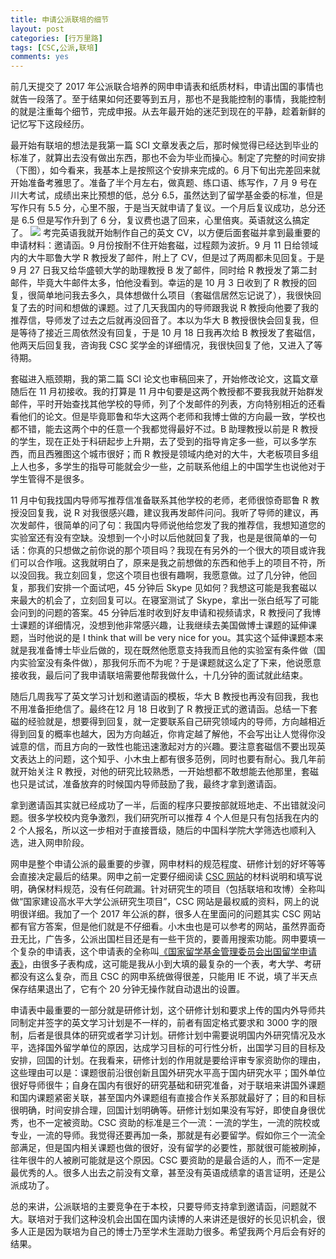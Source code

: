 ```yaml
---
title: 申请公派联培的细节
layout: post
categories: [行万里路]
tags: [CSC,公派,联培]
comments: yes
---
```


前几天提交了 2017 年公派联合培养的网申申请表和纸质材料，申请出国的事情也就告一段落了。至于结果如何还要等到五月，那也不是我能控制的事情，我能控制的就是注重每个细节，完成申报。从去年最开始的迷茫到现在的平静，趁着新鲜的记忆写下这段经历。

最开始有联培的想法是我第一篇 SCI 文章发表之后，那时候觉得已经达到毕业的标准了，就算出去没有做出东西，那也不会为毕业而操心。制定了完整的时间安排（下图），如今看来，我基本上是按照这个安排来完成的。6 月下旬出完差回来就开始准备考雅思了。准备了半个月左右，做真题、练口语、练写作，7 月 9 号在川大考试，成绩出来比预想的低，总分 6.5，虽然达到了留学基金委的标准，但是写作只有 5.5 分，心里不服，于是当天就申请了复议。一个月后复议成功，总分还是 6.5 但是写作升到了 6 分，复议费也退了回来，心里倍爽。英语就这么搞定了。
[![](http://7b1fc2.com1.z0.glb.clouddn.com/Screen%20Shot%202017-03-28%20at%2015.42.17.png)](http://7b1fc2.com1.z0.glb.clouddn.com/Screen%20Shot%202017-03-28%20at%2015.42.17.png) 
考完英语我就开始制作自己的英文 CV，以方便后面套磁并拿到最重要的申请材料：邀请函。9 月份按耐不住开始套磁，过程颇为波折。9 月 11 日给领域内的大牛耶鲁大学 R 教授发了邮件，附上了 CV，但是过了两周都未见回复。于是 9 月 27 日我又给华盛顿大学的助理教授 B 发了邮件，同时给 R 教授发了第二封邮件，毕竟大牛邮件太多，怕他没看到。幸运的是 10 月 3 日收到了 R 教授的回复，很简单地问我去多久，具体想做什么项目（套磁信居然忘记说了），我很快回复了去的时间和想做的课题。过了几天我国内的导师跟我说 R 教授向他要了我的推荐信，导师发了过去之后就再没回音了。本以为华大 B 教授很快会回复我，但是等待了接近三周依然没有回复，于是 10 月 18 日我再次给 B 教授发了套磁信，他两天后回复我，咨询我 CSC 奖学金的详细情况，我很快回复了他，又进入了等待期。

套磁进入瓶颈期，我的第二篇 SCI 论文也审稿回来了，开始修改论文，这篇文章随后在 11 月初接收。我的打算是 11 月中旬要是这两个教授都不要我我就开始群发邮件，平时开始查找其他学校的导师，列了个发邮件的列表，方向特别相近的还看看他们的论文。但是毕竟耶鲁和华大这两个老师和我博士做的方向最一致，学校也都不错，能去这两个中的任意一个我都觉得最好不过。B 助理教授以前是 R 教授的学生，现在正处于科研起步上升期，去了受到的指导肯定多一些，可以多学东西，而且西雅图这个城市很好；而 R 教授是领域内绝对的大牛，大老板项目多组上人也多，多学生的指导可能就会少一些，之前联系他组上的中国学生也说他对于学生管得不是很多。

11 月中旬我找国内导师写推荐信准备联系其他学校的老师，老师很惊奇耶鲁 R 教授没回复我，说 R 对我很感兴趣，建议我再发邮件问问。我听了导师的建议，再次发邮件，很简单的问了句：我国内导师说他给您发了我的推荐信，我想知道您的实验室还有没有空缺。没想到一个小时以后他就回复了我，也是是很简单的一句话：你真的只想做之前你说的那个项目吗？我现在有另外的一个很大的项目或许我们可以合作哦。这我就明白了，原来是我之前想做的东西和他手上的项目不符，所以没回我。我立刻回复，您这个项目也很有趣啊，我愿意做。过了几分钟，他回复，那我们安排一个面试吧，45 分钟后 Skype 见如何？我想这可能是我套磁以来最大的机会了，立刻回复可以。在寝室测试了 Skype，拿出一张白纸写了可能会问到的问题的答案。45 分钟后准时收到好友申请和视频请求，R 教授问了我博士课题的详细情况，没想到他非常感兴趣，让我继续去美国做博士课题的延伸课题，当时他说的是 I think that will be very nice for you。其实这个延伸课题本来就是我准备博士毕业后做的，现在既然他愿意支持我而且他的实验室有条件做（国内实验室没有条件做），那我何乐而不为呢？于是课题就这么定了下来，他说愿意接收我，最后问了我申请联培需要他帮我做什么，十几分钟的面试就此结束。

随后几周我写了英文学习计划和邀请函的模板，华大 B 教授也再没有回我，我也不用准备拒绝信了。最终在12 月 18 日收到了 R 教授正式的邀请函。总结一下套磁的经验就是，想要得到回复，就一定要联系自己研究领域内的导师，方向越相近得到回复的概率也越大，因为方向越近，你肯定越了解他，不会写出让人觉得你没诚意的信，而且方向的一致性也能迅速激起对方的兴趣。要注意套磁信不要出现英文表达上的问题，这个知乎、小木虫上都有很多范例，同时也要有耐心。我几年前就开始关注 R 教授，对他的研究比较熟悉，一开始想都不敢想能去他那里，套磁也只是试试，准备放弃的时候国内导师鼓励了我，最终才拿到邀请函。

拿到邀请函其实就已经成功了一半，后面的程序只要按部就班地走、不出错就没问题。很多学校校内竞争激烈，我们研究所可以推荐 4 个人但是只有包括我在内的 2 个人报名，所以这一步相对于直接晋级，随后的中国科学院大学筛选也顺利入选，进入网申阶段。

网申是整个申请公派的最重要的步骤，网申材料的规范程度、研修计划的好坏等等会直接决定最后的结果。网申之前一定要仔细阅读 [CSC 网站](http://www.csc.edu.cn/chuguo)的材料说明和填写说明，确保材料规范，没有任何疏漏。针对研究生的项目（包括联培和攻博）全称叫做“国家建设高水平大学公派研究生项目”，CSC 网站是最权威的资料，网上的说明很详细。我加了一个 2017 年公派的群，很多人在里面问的问题其实 CSC 网站都有官方答案，但是他们就是不仔细看。小木虫也是可以参考的网站，虽然界面奇丑无比，广告多，公派出国栏目还是有一些干货的，要善用搜索功能。网申要填一个复杂的申请表，这个申请表的全称叫[《国家留学基金管理委员会出国留学申请表》](http://www.csc.edu.cn/attached/file/20160307/20160307104103_9804.pdf)，由很多子表构成，这可能是我从小到大填的最复杂的一个表，考大学、考研都没有这么复杂，而且 CSC 的网申系统做得很差，只能用 IE 不说，填了半天点保存结果退出了，它有个 20 分钟无操作就自动退出的设置。

申请表中最重要的一部分就是研修计划，这个研修计划和要求上传的国内外导师共同制定并签字的英文学习计划是不一样的，前者有固定格式要求和 3000 字的限制，后者是很具体的研究或者学习计划。研修计划中需要说明国内外研究情况及水平，选择国外留学单位的原因，达成学习目标的可行性分析，出国学习目的目标及安排，回国的计划。在我看来，研修计划的作用就是要给评审专家资助你的理由，这些理由可以是：课题很前沿很创新且国外研究水平高于国内研究水平；国外单位很好导师很牛；自身在国内有很好的研究基础和研究准备，对于联培来讲国外课题和国内课题紧密关联，甚至国内外课题组有直接合作关系那就最好了；目的和目标很明确，时间安排合理，回国计划明确等。研修计划如果没有写好，即使自身很优秀，也不一定被资助。CSC 资助的标准是三个一流：一流的学生，一流的院校或专业，一流的导师。我觉得还要再加一条，那就是有必要留学。假如你三个一流全部满足，但是国内相关课题也做的很好，没有留学的必要性，那就很可能被刷掉，往年很牛的人被刷可能就是这个原因。CSC 要资助的是最合适的人，而不一定是最优秀的人。很多人出去之前没有文章，甚至没有英语成绩拿的语言证明，还是公派成功了。

总的来讲，公派联培的主要竞争在于本校，只要导师支持拿到邀请函，问题就不大。联培对于我们这种没机会出国在国内读博的人来讲还是很好的长见识机会，很多人正是因为联培为自己的博士乃至学术生涯助力很多。希望我两个月后会有好的结果。